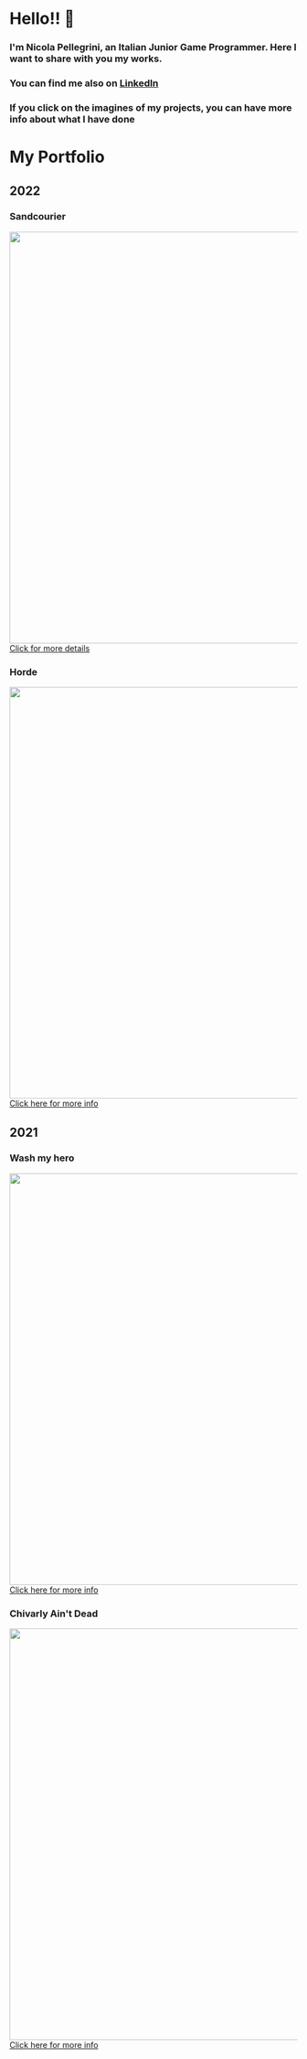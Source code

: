 # Hello!! :wave:
### I'm Nicola Pellegrini, an Italian Junior Game Programmer. Here I want to share with you my works.
### You can find me also on [LinkedIn](https://www.linkedin.com/in/nicola-p-731589235/)
### If you click on the imagines of my projects, you can have more info about what I have done

# My Portfolio

## 2022

### Sandcourier
[<img src="https://user-images.githubusercontent.com/90765299/180258560-3ee0671c-d908-4caf-bd2a-4733e846f170.png" alt="" width="720"/> <br> Click for more details](https://github.com/Niguoz/Niguoz/blob/main/Projects/Sandcourier.md)

### Horde
[<img src="https://user-images.githubusercontent.com/90765299/180259729-4cf0b7d6-00e3-45c5-a741-4dd20790cbcc.png" alt="" width="720"/> <br> Click here for more info](https://github.com/Niguoz/Niguoz/blob/main/Projects/Horde.md)

## 2021

### Wash my hero
[<img src="https://user-images.githubusercontent.com/90765299/180259323-7ab14384-a3c0-4df0-9727-193a158db466.png" alt="" width="720"/> <br> Click here for more info](https://github.com/Niguoz/Niguoz/blob/main/Projects/Wash%20My%20Hero.md)

### Chivarly Ain't Dead
[<img src="https://user-images.githubusercontent.com/90765299/180258594-1fa4b1f1-dbd1-4c68-aff0-2e671fc93621.png" alt="" width="720"/> <br>Click here for more info](https://github.com/Niguoz/Niguoz/blob/main/Projects/Chivarly%20Ain't%20Dead.md)
